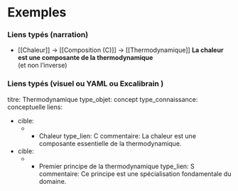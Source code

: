 
# Exemples


### **Liens typés (narration)**
- [[Chaleur]] → [[Composition (C)]] → [[Thermodynamique]]
**La chaleur est une composante de la thermodynamique**  
(et non l’inverse)



### **Liens typés (visuel ou YAML ou Excalibrain )**
titre: Thermodynamique
type_objet: concept
type_connaissance: conceptuelle
liens:
  - cible:
      - - Chaleur
    type_lien: C
    commentaire: La chaleur est une composante essentielle de la thermodynamique.
  - cible:
      - - Premier principe de la thermodynamique
    type_lien: S
    commentaire: Ce principe est une spécialisation fondamentale du domaine.

